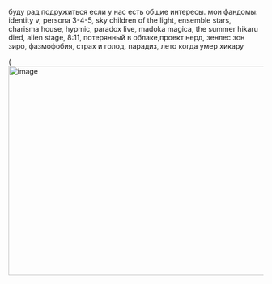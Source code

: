 
буду рад подружиться если у нас есть общие интересы. мои фандомы: identity v, persona 3-4-5, sky children of the light, ensemble stars, charisma house, hypmic, paradox live, madoka magica, the summer hikaru died, alien stage, 8:11, потерянный в облаке,проект нерд, зенлес зон зиро, фазмофобия, страх и голод, парадиз, лето когда умер хикару

(<img width="736" height="414" alt="image" src="https://github.com/user-attachments/assets/5cbc7673-5c37-4bd9-8972-0f7c4c58d2d1" />

